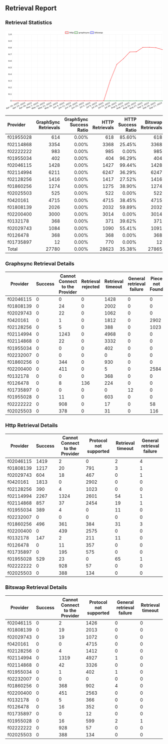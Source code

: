 ## Retrieval Report
### Retrieval Statistics
<img src="https://raw.githubusercontent.com/data-preservation-programs/filplus-checker-assets/main/filecoin-project/filecoin-plus-large-datasets/issues/961/1695029385499.png"/>

| Provider  | GraphSync Retrievals | GraphSync Success Ratio | HTTP Retrievals | HTTP Success Ratio | Bitswap Retrievals | Bitswap Success Ratio |
| :-------- | -------------------: | ----------------------: | --------------: | -----------------: | -----------------: | --------------------: |
| f01955028 |                  614 |                   0.00% |             618 |             85.60% |                618 |                 0.00% |
| f02114868 |                 3354 |                   0.00% |            3368 |             25.45% |               3368 |                 0.00% |
| f02222222 |                  983 |                   0.00% |             985 |              0.00% |                985 |                 0.00% |
| f01955034 |                  402 |                   0.00% |             404 |             96.29% |                404 |                 0.00% |
| f02046115 |                 1428 |                   0.00% |            1427 |             99.44% |               1428 |                 0.00% |
| f02114994 |                 6211 |                   0.00% |            6247 |             36.29% |               6247 |                 0.00% |
| f02128256 |                 1416 |                   0.00% |            1417 |             27.52% |               1416 |                 0.00% |
| f01860256 |                 1274 |                   0.00% |            1275 |             38.90% |               1274 |                 0.00% |
| f02025503 |                  525 |                   0.00% |             522 |              0.00% |                522 |                 0.00% |
| f0420161  |                 4715 |                   0.00% |            4715 |             38.45% |               4715 |                 0.00% |
| f01808139 |                 2026 |                   0.00% |            2032 |             59.89% |               2032 |                 0.00% |
| f02200400 |                 3000 |                   0.00% |            3014 |              0.00% |               3014 |                 0.00% |
| f0132178  |                  368 |                   0.00% |             371 |             39.62% |                371 |                 0.00% |
| f02029743 |                 1084 |                   0.00% |            1090 |             55.41% |               1091 |                 0.00% |
| f0126478  |                  368 |                   0.00% |             368 |              0.00% |                368 |                 0.00% |
| f01735897 |                   12 |                   0.00% |             770 |              0.00% |                 12 |                 0.00% |
| Total     |                27780 |                   0.00% |           28623 |             35.38% |              27865 |                 0.00% |

### Graphsync Retrieval Details
| Provider  | Success | Cannot Connect to the Provider | Retrieval rejected | Retrieval timeout | General retrieval failure | Piece not Found |
| --------- | ------- | ------------------------------ | ------------------ | ----------------- | ------------------------- | --------------- |
| f02046115 | 0       | 0                              | 0                  | 1428              | 0                         | 0               |
| f01808139 | 0       | 24                             | 0                  | 2002              | 0                         | 0               |
| f02029743 | 0       | 22                             | 0                  | 1062              | 0                         | 0               |
| f0420161  | 0       | 1                              | 0                  | 1812              | 0                         | 2902            |
| f02128256 | 0       | 5                              | 0                  | 388               | 0                         | 1023            |
| f02114994 | 0       | 1243                           | 0                  | 4968              | 0                         | 0               |
| f02114868 | 0       | 22                             | 0                  | 3332              | 0                         | 0               |
| f01955034 | 0       | 0                              | 0                  | 402               | 0                         | 0               |
| f02232007 | 0       | 0                              | 0                  | 0                 | 0                         | 0               |
| f01860256 | 0       | 344                            | 0                  | 930               | 0                         | 0               |
| f02200400 | 0       | 411                            | 0                  | 5                 | 0                         | 2584            |
| f0132178  | 0       | 0                              | 0                  | 368               | 0                         | 0               |
| f0126478  | 0       | 8                              | 136                | 224               | 0                         | 0               |
| f01735897 | 0       | 0                              | 0                  | 0                 | 12                        | 0               |
| f01955028 | 0       | 11                             | 0                  | 603               | 0                         | 0               |
| f02222222 | 0       | 908                            | 0                  | 17                | 0                         | 58              |
| f02025503 | 0       | 378                            | 0                  | 31                | 0                         | 116             |

### Http Retrieval Details
| Provider  | Success | Cannot Connect to the Provider | Protocol not supported | Retrieval timeout | General retrieval failure |
| --------- | ------- | ------------------------------ | ---------------------- | ----------------- | ------------------------- |
| f02046115 | 1419    | 2                              | 0                      | 2                 | 4                         |
| f01808139 | 1217    | 20                             | 791                    | 3                 | 1                         |
| f02029743 | 604     | 18                             | 467                    | 0                 | 1                         |
| f0420161  | 1813    | 0                              | 2902                   | 0                 | 0                         |
| f02128256 | 390     | 4                              | 1023                   | 0                 | 0                         |
| f02114994 | 2267    | 1324                           | 2601                   | 54                | 1                         |
| f02114868 | 857     | 37                             | 2454                   | 19                | 1                         |
| f01955034 | 389     | 4                              | 0                      | 11                | 0                         |
| f02232007 | 0       | 0                              | 0                      | 0                 | 0                         |
| f01860256 | 496     | 361                            | 384                    | 31                | 3                         |
| f02200400 | 0       | 439                            | 2575                   | 0                 | 0                         |
| f0132178  | 147     | 2                              | 211                    | 11                | 0                         |
| f0126478  | 0       | 11                             | 357                    | 0                 | 0                         |
| f01735897 | 0       | 195                            | 575                    | 0                 | 0                         |
| f01955028 | 529     | 23                             | 0                      | 65                | 1                         |
| f02222222 | 0       | 928                            | 57                     | 0                 | 0                         |
| f02025503 | 0       | 388                            | 134                    | 0                 | 0                         |

### Bitswap Retrieval Details
| Provider  | Success | Cannot Connect to the Provider | Protocol not supported | General retrieval failure | Retrieval timeout |
| --------- | ------- | ------------------------------ | ---------------------- | ------------------------- | ----------------- |
| f02046115 | 0       | 2                              | 1426                   | 0                         | 0                 |
| f01808139 | 0       | 19                             | 2013                   | 0                         | 0                 |
| f02029743 | 0       | 19                             | 1072                   | 0                         | 0                 |
| f0420161  | 0       | 0                              | 4715                   | 0                         | 0                 |
| f02128256 | 0       | 4                              | 1412                   | 0                         | 0                 |
| f02114994 | 0       | 1319                           | 4927                   | 1                         | 0                 |
| f02114868 | 0       | 42                             | 3326                   | 0                         | 0                 |
| f01955034 | 0       | 1                              | 402                    | 1                         | 0                 |
| f02232007 | 0       | 0                              | 0                      | 0                         | 0                 |
| f01860256 | 0       | 368                            | 902                    | 4                         | 0                 |
| f02200400 | 0       | 451                            | 2563                   | 0                         | 0                 |
| f0132178  | 0       | 5                              | 366                    | 0                         | 0                 |
| f0126478  | 0       | 16                             | 352                    | 0                         | 0                 |
| f01735897 | 0       | 0                              | 12                     | 0                         | 0                 |
| f01955028 | 0       | 16                             | 599                    | 2                         | 1                 |
| f02222222 | 0       | 928                            | 57                     | 0                         | 0                 |
| f02025503 | 0       | 388                            | 134                    | 0                         | 0                 |
